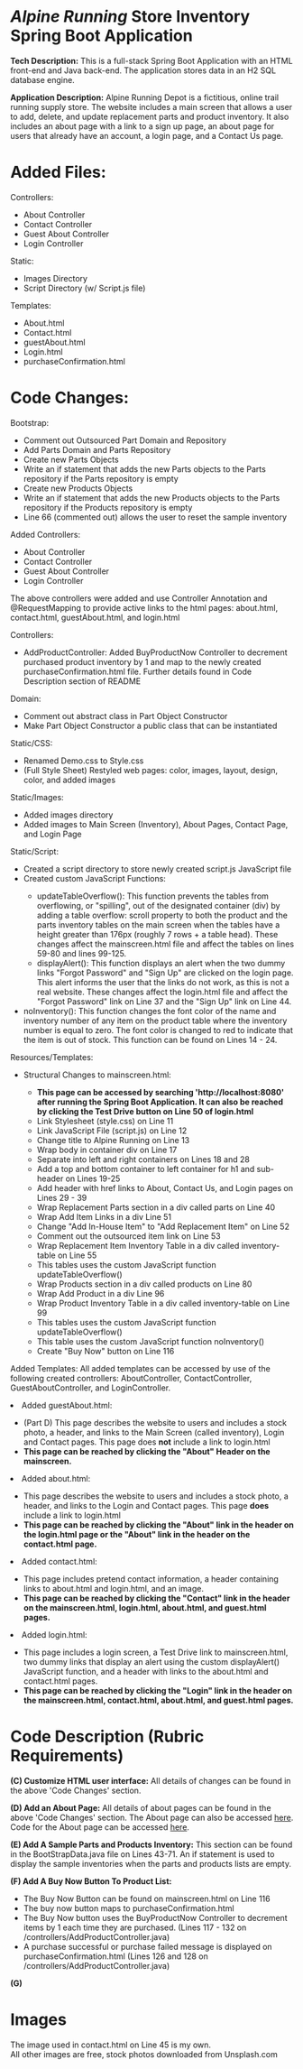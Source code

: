 # *Alpine Running* Store Inventory Spring Boot Application

**Tech Description:** This is a full-stack Spring Boot
Application with an HTML front-end and Java back-end. The application
stores data in an H2 SQL database engine.

**Application Description:** Alpine Running Depot is a fictitious, online 
trail running supply store. The website includes a main screen that allows a user to add,
delete, and update replacement parts and product inventory. It also includes an about page 
with a link to a sign up page, an about page for users that already have an account, a login 
page, and a Contact Us page. 

# Added Files:
Controllers:
<ul>
<li>About Controller</li>
<li>Contact Controller</li>
<li>Guest About Controller</li>
<li>Login Controller</li>
</ul>
Static:
<ul>
<li>Images Directory</li>
<li>Script Directory (w/ Script.js file)</li>
</ul>
Templates:
<ul>
<li>About.html</li>
<li>Contact.html</li>
<li>guestAbout.html</li>
<li>Login.html</li>
<li>purchaseConfirmation.html</li>
</ul>

# Code Changes:
Bootstrap:
<ul>
<li>Comment out Outsourced Part Domain and Repository</li>
<li>Add Parts Domain and Parts Repository</li>
<li>Create new Parts Objects</li>
<li>Write an if statement that adds the new Parts objects to the Parts 
repository if the Parts repository is empty</li>
<li>Create new Products Objects</li>
<li>Write an if statement that adds the new Products objects to the Parts 
repository if the Products repository is empty</li>
<li>Line 66 (commented out) allows the user to reset the sample inventory</li>
</ul>

Added Controllers:
<ul>
<li>About Controller</li>
<li>Contact Controller</li>
<li>Guest About Controller</li>
<li>Login Controller</li>
</ul>
The above controllers were added and use Controller Annotation and @RequestMapping to 
provide active links to the html pages: about.html, contact.html, guestAbout.html, and login.html

Controllers:
<ul>
<li>AddProductController: Added BuyProductNow Controller to decrement 
purchased product inventory by 1 and map to the newly created 
purchaseConfirmation.html file. Further details found in Code Description 
section of README</li>
</ul>

Domain:
<ul>
<li>Comment out abstract class in Part Object Constructor</li>
<li>Make Part Object Constructor a public class that can be instantiated</li>
</ul>

Static/CSS:
<ul>
<li>Renamed Demo.css to Style.css</li>
<li>(Full Style Sheet) Restyled web pages: color, images, layout, design, color, 
and added images</li>
</ul>

Static/Images:
<ul>
<li>Added images directory</li>
<li>Added images to Main Screen (Inventory), About Pages, Contact Page, 
and Login Page</li>
</ul>

Static/Script:
<ul>
<li>Created a script directory to store newly created script.js JavaScript file</li>
<li>Created custom JavaScript Functions:</li>
<ul>
<li>updateTableOverflow(): This function prevents the tables from overflowing, or "spilling", 
out of the designated container (div) by adding a table overflow: scroll property to both
the product and the parts inventory tables on the main screen when the tables have a height 
greater than 176px (roughly 7 rows + a table head). These changes affect the mainscreen.html 
file and affect the tables on lines 59-80 and lines 99-125. </li>
<li>displayAlert(): This function displays an alert when the two dummy links "Forgot Password" 
and "Sign Up" are clicked on the login page. This alert informs the user that the links do not 
work, as this is not a real website. These changes affect the login.html file and affect the 
"Forgot Password" link on Line 37 and the "Sign Up" link on Line 44.</li>
</ul>
<li>noInventory(): This function changes the font color of the name and inventory number
of any item on the product table where the inventory number is equal to zero. The font color
is changed to red to indicate that the item is out of stock. This function can be found on
Lines 14 - 24.</li>
</ul>

Resources/Templates: 
<ul>
<li>Structural Changes to mainscreen.html:</li>
<ul>
<li><strong>This page can be accessed by searching 'http://localhost:8080' after running
the Spring Boot Application. It can also be reached by clicking the Test Drive button on 
Line 50 of login.html</strong></li>
<li>Link Stylesheet (style.css) on Line 11</li>
<li>Link JavaScript File (script.js) on Line 12</li>
<li>Change title to Alpine Running on Line 13</li>
<li>Wrap body in container div on Line 17</li>
<li>Separate into left and right containers on Lines 18 and 28</li>
<li>Add a top and bottom container to left container for h1 and sub-header on 
Lines 19-25</li>
<li>Add header with href links to About, Contact Us, and Login pages on Lines 29 - 39</li>
<li>Wrap Replacement Parts section in a div called parts on Line 40</li>
<li>Wrap Add Item Links in a div Line 51 </li>
<li>Change "Add In-House Item" to "Add Replacement Item" on Line 52</li>
<li>Comment out the outsourced item link on Line 53</li>
<li>Wrap Replacement Item Inventory Table in a div called inventory-table on Line 55</li>
<li>This tables uses the custom JavaScript function updateTableOverflow()</li>
<li>Wrap Products section in a div called products on Line 80</li>
<li>Wrap Add Product in a div Line 96</li>
<li>Wrap Product Inventory Table in a div called inventory-table on Line 99</li>
<li>This tables uses the custom JavaScript function updateTableOverflow()</li>
<li>This table uses the custom JavaScript function noInventory()</li>
<li>Create "Buy Now" button on Line 116</li>
</ul>
</ul>

Added Templates:
All added templates can be accessed by use of the following created controllers: AboutController, 
ContactController, GuestAboutController, and LoginController.
<li>Added guestAbout.html:</li>
<ul>
<li>(Part D) This page describes the website to users and includes a stock photo, a header, and links 
to the Main Screen (called inventory), Login and Contact pages. This page does <strong>not</strong> include
a link to login.html</li>
<li><strong>This page can be reached by clicking the "About" Header on the mainscreen.</strong></li>
</ul>
<li>Added about.html:</li>
<ul>
<li>This page describes the website to users and includes a stock photo, a header, and links 
to the Login and Contact pages. This page <strong>does</strong> include
a link to login.html</li>
<li><strong>This page can be reached by clicking the "About" link in the header on the login.html page
or the "About" link in the header on the contact.html page.</strong></li>
</ul>
<li>Added contact.html:</li>
<ul>
<li>This page includes pretend contact information, a header containing links to about.html and login.html, 
and an image.</li>
<li><strong>This page can be reached by clicking the "Contact" link in the header on the mainscreen.html,
login.html, about.html, and guest.html pages.</strong></li>
</ul>
<li>Added login.html:</li>
<ul>
<li>This page includes a login screen, a Test Drive link to mainscreen.html, two dummy links that display
an alert using the custom displayAlert() JavaScript function, and a header with links to the about.html
and contact.html pages.</li>
<li><strong>This page can be reached by clicking the "Login" link in the header on the mainscreen.html,
contact.html, about.html, and guest.html pages.</strong></li>
</ul>

# Code Description (Rubric Requirements)
**(C) Customize HTML user interface:** All details of changes can be found in the above 'Code Changes'
section.

**(D) Add an About Page:** All details of about pages can be found in the above 'Code Changes' section.
The About page can also be accessed [here](http://localhost:8080/guestAbout). Code for the About page
can be accessed [here](src/main/resources/templates/guestAbout.html).

**(E) Add A Sample Parts and Products Inventory:** This section can be found in the BootStrapData.java 
file on Lines 43-71. An if statement is used to display the sample inventories when the parts and products
lists are empty.

**(F) Add A Buy Now Button To Product List:**
<ul>
<li>The Buy Now Button can be found on mainscreen.html on Line 116</li>
<li>The buy now button maps to purchaseConfirmation.html</li>
<li>The Buy Now button uses the BuyProductNow Controller to decrement 
items by 1 each time they are purchased. (Lines 117 - 132 on 
/controllers/AddProductController.java)</li>
<li>A purchase successful or purchase failed message is displayed 
on purchaseConfirmation.html (Lines 126 and 128 on 
/controllers/AddProductController.java)</li>
</ul>

**(G)**

# Images
The image used in contact.html on Line 45 is my own.
<br>
All other images are free, stock photos downloaded from Unsplash.com